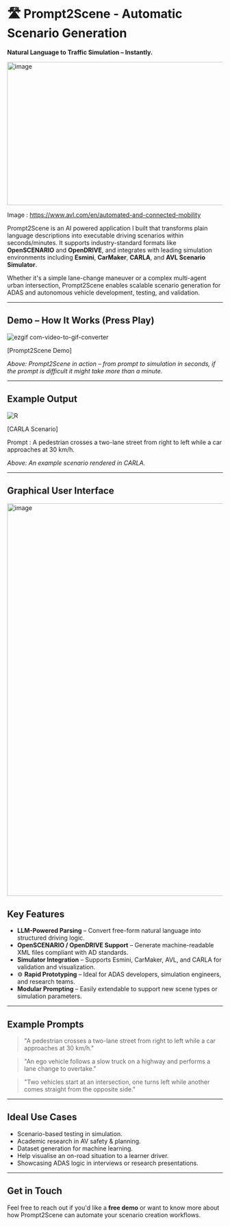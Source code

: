 # 🛣️ Prompt2Scene - Automatic Scenario Generation

**Natural Language to Traffic Simulation – Instantly.**

<img width="598" height="334" alt="image" src="https://github.com/user-attachments/assets/bccfc474-7f90-4dd5-a6e8-a99ce2f85a7a" />

Image : https://www.avl.com/en/automated-and-connected-mobility


Prompt2Scene is an AI powered application I built that transforms plain language descriptions into executable driving scenarios within seconds/minutes. It supports industry-standard formats like **OpenSCENARIO** and **OpenDRIVE**, and integrates with leading simulation environments including **Esmini**, **CarMaker**, **CARLA**, and **AVL Scenario Simulator**.

Whether it's a simple lane-change maneuver or a complex multi-agent urban intersection, Prompt2Scene enables scalable scenario generation for ADAS and autonomous vehicle development, testing, and validation.

---

##  Demo – How It Works (Press Play)

![ezgif com-video-to-gif-converter](https://github.com/user-attachments/assets/a5c060e4-b00c-4d90-896a-694842c0ec44)

[Prompt2Scene Demo]
  
*Above: Prompt2Scene in action – from prompt to simulation in seconds, if the prompt is difficult it might take more than a minute.*

---

##  Example Output

![R](https://github.com/user-attachments/assets/a3eb3e0d-5939-4abf-9135-a3a56680606a)

[CARLA Scenario]

Prompt : A pedestrian crosses a two-lane street from right to left while a car approaches at 30 km/h.

*Above: An example scenario rendered in CARLA.*

---
## Graphical User Interface

<img width="1665" height="915" alt="image" src="https://github.com/user-attachments/assets/ac0cce07-b1cd-4ec2-b075-d9b9f09512a7" />


##  Key Features

-  **LLM-Powered Parsing** – Convert free-form natural language into structured driving logic.
-  **OpenSCENARIO / OpenDRIVE Support** – Generate machine-readable XML files compliant with AD standards.
-  **Simulator Integration** – Supports Esmini, CarMaker, AVL, and CARLA for validation and visualization.
- ⚙ **Rapid Prototyping** – Ideal for ADAS developers, simulation engineers, and research teams.
-  **Modular Prompting** – Easily extendable to support new scene types or simulation parameters.

---

##  Example Prompts

> "A pedestrian crosses a two-lane street from right to left while a car approaches at 30 km/h."

> "An ego vehicle follows a slow truck on a highway and performs a lane change to overtake."

> "Two vehicles start at an intersection, one turns left while another comes straight from the opposite side."

---

##  Ideal Use Cases

- Scenario-based testing in simulation.
- Academic research in AV safety & planning.
- Dataset generation for machine learning.
- Help visualise an on-road situation to a learner driver.
- Showcasing ADAS logic in interviews or research presentations.

---

##  Get in Touch

Feel free to reach out if you'd like a **free demo** or want to know more about how Prompt2Scene can automate your scenario creation workflows.
